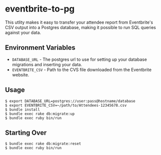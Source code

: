 # eventbrite-to-pg

This utlity makes it easy to transfer your attendee report from Eventbrite's CSV output into a Postgres database, making it possible to run SQL queries against your data.

## Environment Variables

* `DATABASE_URL` - The postgres url to use for setting up your database migrations and inserting your data.
* `EVENTBRITE_CSV` - Path to the CVS file downloaded from the Eventbrite website.

## Usage

```
$ export DATABASE_URL=postgres://user:pass@hostname/database
$ export EVENTBRITE_CSV=~/path/to/Attendees-12345678.csv
$ bundle install
$ bundle exec rake db:migrate:up
$ bundle exec ruby bin/run
```

## Starting Over

```
$ bundle exec rake db:migrate:reset
$ bundle exec ruby bin/run
```
